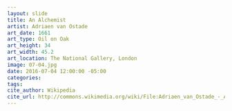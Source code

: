 ```yaml
---
layout: slide
title: An Alchemist
artist: Adriaen van Ostade
art_date: 1661
art_type: Oil on Oak
art_height: 34
art_width: 45.2
art_location: The National Gallery, London
image: 07-04.jpg
date: 2016-07-04 12:00:00 -05:00
categories:
tags:
cite_author: Wikipedia
cite_url: http://commons.wikimedia.org/wiki/File:Adriaen_van_Ostade_-_Alchemist_-_WGA16738.jpg
---
```


